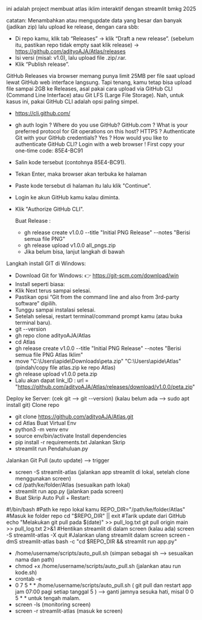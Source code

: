 ini adalah project membuat atlas iklim interaktif dengan streamlit bmkg 2025

catatan:
Menambahkan atau mengupdate data yang besar dan banyak (jadikan zip) lalu upload ke release, dengan cara sbb:
- Di repo kamu, klik tab “Releases” → klik “Draft a new release”. (sebelum itu, pastikan repo tidak empty saat klik release) ->  https://github.com/adityoAJA/Atlas/releases
- Isi versi (misal: v1.0), lalu upload file .zip/.rar.
- Klik “Publish release”.

GitHub Releases via browser memang punya limit 25MB per file saat upload lewat GitHub web interface langsung.
Tapi tenang, kamu tetap bisa upload file sampai 2GB ke Releases, asal pakai cara upload via GitHub CLI (Command Line Interface) atau Git LFS (Large File Storage). Nah, untuk kasus ini, pakai GitHub CLI adalah opsi paling simpel.
- https://cli.github.com/
- gh auth login
? Where do you use GitHub? GitHub.com
? What is your preferred protocol for Git operations on this host? HTTPS
? Authenticate Git with your GitHub credentials? Yes
? How would you like to authenticate GitHub CLI? Login with a web browser
! First copy your one-time code: 85E4-BC91
- Salin kode tersebut (contohnya 85E4-BC91).
- Tekan Enter, maka browser akan terbuka ke halaman
- Paste kode tersebut di halaman itu lalu klik "Continue".
- Login ke akun GitHub kamu kalau diminta.
- Klik "Authorize GitHub CLI".

  Buat Release :
  - gh release create v1.0.0 --title "Initial PNG Release" --notes "Berisi semua file PNG"
  - gh release upload v1.0.0 all_pngs.zip
  - Jika belum bisa, lanjut langkah di bawah

Langkah install GIT di Windows:
- Download Git for Windows:
👉 https://git-scm.com/download/win
- Install seperti biasa:
- Klik Next terus sampai selesai.
- Pastikan opsi “Git from the command line and also from 3rd-party software” dipilih.
- Tunggu sampai instalasi selesai.
- Setelah selesai, restart terminal/command prompt kamu (atau buka terminal baru).
- git --version
- gh repo clone adityoAJA/Atlas
- cd Atlas
- gh release create v1.0.0 --title "Initial PNG Release" --notes "Berisi semua file PNG Atlas Iklim"
- move "C:\Users\apide\Downloads\peta.zip" "C:\Users\apide\Atlas\" (pindah/copy file atlas.zip ke repo Atlas)
- gh release upload v1.0.0 peta.zip
- Lalu akan dapat link_ID : url = "https://github.com/adityoAJA/Atlas/releases/download/v1.0.0/peta.zip"

Deploy ke Server: (cek git --> git --version) (kalau belum ada --> sudo apt install git)
Clone repo
- git clone https://github.com/adityoAJA/Atlas.git
- cd Atlas
Buat Virtual Env
- python3 -m venv env
- source env/bin/activate
Install dependencies
- pip install -r requirements.txt
Jalankan Skrip
- streamlit run Pendahuluan.py

Jalankan Git Pull (auto update) --> trigger
- screen -S streamlit-atlas (jalankan app streamlit di lokal, setelah clone menggunakan screen)
- cd /path/ke/folder/Atlas (sesuaikan path lokal)
- streamlit run app.py (jalankan pada screen)
- Buat Skrip Auto Pull + Restart:
  
#!/bin/bash
#Path ke repo lokal kamu
REPO_DIR="/path/ke/folder/Atlas"
#Masuk ke folder repo
cd "$REPO_DIR" || exit
#Tarik update dari GitHub
echo "Melakukan git pull pada $(date)" >> pull_log.txt
git pull origin main >> pull_log.txt 2>&1
#Hentikan streamlit di dalam screen (kalau ada)
screen -S streamlit-atlas -X quit
#Jalankan ulang streamlit dalam screen
screen -dmS streamlit-atlas bash -c "cd $REPO_DIR && streamlit run app.py"

- /home/username/scripts/auto_pull.sh (simpan sebagai sh --> sesuaikan nama dan path)
- chmod +x /home/username/scripts/auto_pull.sh (jalankan atau run kode.sh)
- crontab -e
- 0 7 5 * * /home/username/scripts/auto_pull.sh ( git pull dan restart app jam 07:00 pagi setiap tanggal 5 ) --> ganti jamnya sesuka hati, misal 0 0 5 * * untuk tengah malam.
- screen -ls (monitoring screen)
- screen -r streamlit-atlas (masuk ke screen)





